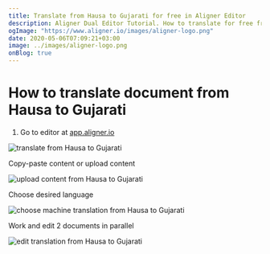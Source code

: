 ```yaml
---
title: Translate from Hausa to Gujarati for free in Aligner Editor
description: Aligner Dual Editor Tutorial. How to translate for free from Hausa to Gujarati. Aligner is multilingual document management platform. 
ogImage: "https://www.aligner.io/images/aligner-logo.png"
date: 2020-05-06T07:09:21+03:00
image: ../images/aligner-logo.png
onBlog: true
---
```


# How to translate document from Hausa to Gujarati

1. Go to editor at [app.aligner.io](https://app.aligner.io "Aligner App web page")

![translate from Hausa to Gujarati](../aligner-blank-editor.png "translate from Hausa to Gujarati")

Copy-paste content or upload content

![upload content from Hausa to Gujarati](../aligner-uploaded-document.png "upload content from Hausa to Gujarati")

Choose desired language

![choose machine translation from Hausa to Gujarati](../aligner-language-dropdown.png "choose machine translation from Hausa to Gujarati")

Work and edit 2 documents in parallel

![edit translation from Hausa to Gujarati](../aligner-double-sitded-editor.png "edit translation from Hausa to Gujarati")

